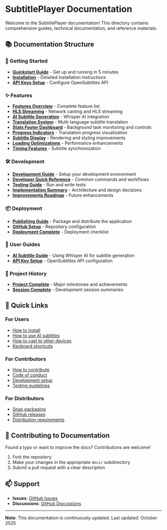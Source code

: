 # SubtitlePlayer Documentation

Welcome to the SubtitlePlayer documentation! This directory contains comprehensive guides, technical documentation, and reference materials.

## 📚 Documentation Structure

### 🚀 Getting Started
- **[Quickstart Guide](guides/QUICKSTART.md)** - Get up and running in 5 minutes
- **[Installation](../README.md#installation)** - Detailed installation instructions
- **[API Keys Setup](guides/API_KEY_INFO.md)** - Configure OpenSubtitles API

### ✨ Features
- **[Features Overview](features/FEATURES.md)** - Complete feature list
- **[HLS Streaming](features/STREAMING_FIX_COMPLETE.md)** - Network casting and HLS streaming
- **[AI Subtitle Generation](../README.md#ai-subtitle-generation)** - Whisper AI integration
- **[Translation System](features/TRANSLATION_FILE_BASED.md)** - Multi-language subtitle translation
- **[Stats Footer Dashboard](features/STATS_FOOTER.md)** - Background task monitoring and controls
- **[Progress Indicators](features/PROGRESS_BAR_SUMMARY.md)** - Translation progress visualization
- **[Subtitle Display](features/SUBTITLE_DISPLAY_FIX.md)** - Rendering and styling improvements
- **[Loading Optimizations](features/SUBTITLE_LOADING_IMPROVEMENTS.md)** - Performance enhancements
- **[Timing Features](features/TIMING_TRANSLATION_FEATURES.md)** - Subtitle synchronization

### 🛠️ Development
- **[Development Guide](development/DEVELOPMENT.md)** - Setup your development environment
- **[Developer Quick Reference](development/DEVELOPER_QUICK_REF.md)** - Common commands and workflows
- **[Testing Guide](development/TESTING_GUIDE.md)** - Run and write tests
- **[Implementation Summary](development/IMPLEMENTATION_SUMMARY.md)** - Architecture and design decisions
- **[Improvements Roadmap](development/IMPROVEMENTS.md)** - Future enhancements

### 📦 Deployment
- **[Publishing Guide](deployment/PUBLISHING.md)** - Package and distribute the application
- **[GitHub Setup](deployment/GITHUB_SETUP.md)** - Repository configuration
- **[Deployment Complete](deployment/DEPLOYMENT_COMPLETE.md)** - Deployment checklist

### 📖 User Guides
- **[AI Subtitle Guide](guides/AI_SUBTITLE_GUIDE.md)** - Using Whisper AI for subtitle generation
- **[API Key Setup](guides/API_KEY_INFO.md)** - OpenSubtitles API configuration

### 📝 Project History
- **[Project Complete](PROJECT_COMPLETE.md)** - Major milestones and achievements
- **[Session Complete](SESSION_COMPLETE.md)** - Development session summaries

## 🔧 Quick Links

### For Users
- [How to install](../README.md#installation)
- [How to use AI subtitles](guides/AI_SUBTITLE_GUIDE.md)
- [How to cast to other devices](features/STREAMING_FIX_COMPLETE.md)
- [Keyboard shortcuts](../README.md#keyboard-shortcuts)

### For Contributors
- [How to contribute](../CONTRIBUTING.md)
- [Code of conduct](../CODE_OF_CONDUCT.md)
- [Development setup](development/DEVELOPMENT.md)
- [Testing guidelines](development/TESTING_GUIDE.md)

### For Distributors
- [Snap packaging](deployment/PUBLISHING.md)
- [GitHub releases](deployment/GITHUB_SETUP.md)
- [Distribution requirements](deployment/DEPLOYMENT_COMPLETE.md)

## 🤝 Contributing to Documentation

Found a typo or want to improve the docs? Contributions are welcome!

1. Fork the repository
2. Make your changes in the appropriate `docs/` subdirectory
3. Submit a pull request with a clear description

## 📫 Support

- **Issues**: [GitHub Issues](https://github.com/cassianoheitor1993/Subtitler-VideoPlayer-App/issues)
- **Discussions**: [GitHub Discussions](https://github.com/cassianoheitor1993/Subtitler-VideoPlayer-App/discussions)

---

**Note**: This documentation is continuously updated. Last updated: October 2025
